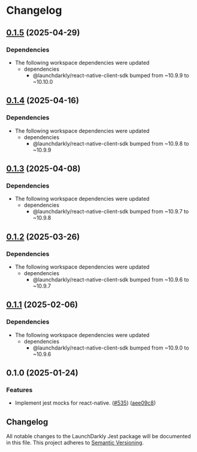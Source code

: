# Changelog

## [0.1.5](https://github.com/launchdarkly/js-core/compare/jest-v0.1.4...jest-v0.1.5) (2025-04-29)


### Dependencies

* The following workspace dependencies were updated
  * dependencies
    * @launchdarkly/react-native-client-sdk bumped from ~10.9.9 to ~10.10.0

## [0.1.4](https://github.com/launchdarkly/js-core/compare/jest-v0.1.3...jest-v0.1.4) (2025-04-16)


### Dependencies

* The following workspace dependencies were updated
  * dependencies
    * @launchdarkly/react-native-client-sdk bumped from ~10.9.8 to ~10.9.9

## [0.1.3](https://github.com/launchdarkly/js-core/compare/jest-v0.1.2...jest-v0.1.3) (2025-04-08)


### Dependencies

* The following workspace dependencies were updated
  * dependencies
    * @launchdarkly/react-native-client-sdk bumped from ~10.9.7 to ~10.9.8

## [0.1.2](https://github.com/launchdarkly/js-core/compare/jest-v0.1.1...jest-v0.1.2) (2025-03-26)


### Dependencies

* The following workspace dependencies were updated
  * dependencies
    * @launchdarkly/react-native-client-sdk bumped from ~10.9.6 to ~10.9.7

## [0.1.1](https://github.com/launchdarkly/js-core/compare/jest-v0.1.0...jest-v0.1.1) (2025-02-06)


### Dependencies

* The following workspace dependencies were updated
  * dependencies
    * @launchdarkly/react-native-client-sdk bumped from ~10.9.0 to ~10.9.6

## 0.1.0 (2025-01-24)


### Features

* Implement jest mocks for react-native. ([#535](https://github.com/launchdarkly/js-core/issues/535)) ([aee09c8](https://github.com/launchdarkly/js-core/commit/aee09c87e1810795108157dcd9ab8cfb9fe05020))

## Changelog

All notable changes to the LaunchDarkly Jest package will be documented in this file. This project adheres to [Semantic Versioning](https://semver.org).
